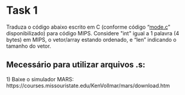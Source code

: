 <h1>Task 1</h1>
<p>Traduza	o	código	abaixo	escrito	em	C	(conforme	código	“<a href="#">mode.c</a>”	disponibilizado)	para	código MIPS.	Considere	"int"	igual	a	1	palavra	(4	bytes)	em	MIPS,	o	vetor/array	estando	ordenado,	e	“len” indicando	o	tamanho	do	vetor.</p>

<h2>Mecessário para utilizar arquivos .s:</h2>
<p>1) Baixe	o	simulador	MARS:<br>
https://courses.missouristate.edu/KenVollmar/mars/download.htm</p>